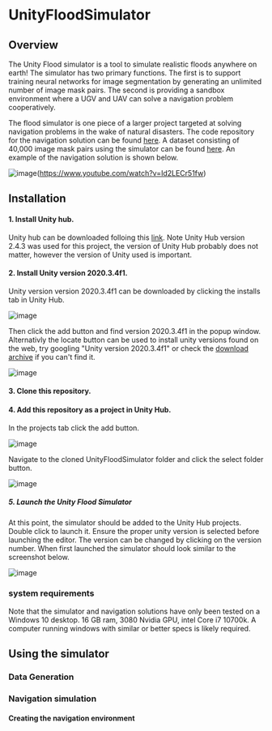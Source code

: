 # UnityFloodSimulator

## Overview

The Unity Flood simulator is a tool to simulate realistic floods anywhere on earth! The simulator has two primary functions. The first is to support training neural networks for image segmentation by generating an unlimited number of image mask pairs. The second is providing a sandbox environment where a UGV and UAV can solve a navigation problem cooperatively.

The flood simulator is one piece of a larger project targeted at solving navigation problems in the wake of natural disasters. The code repository for the navigation solution can be found [here](https://github.com/memeQueenPaulaDeen/DeepLearnFinalProject). A dataset consisting of 40,000 image mask pairs using the simulator can be found [here](https://www.kaggle.com/datasets/samiwood/synthetic-flood-imagery-for-image-segmentation). An example of the navigation solution is shown below.

![image](https://user-images.githubusercontent.com/24756984/175994893-31e3c78b-fc1b-4519-bbd4-c84b60b06d71.png)(https://www.youtube.com/watch?v=Id2LECr51fw)

## Installation

#### 1. Install Unity hub. 

Unity hub can be downloaded folloing this [link](https://unity3d.com/get-unity/download). Note Unity Hub version 2.4.3 was used for this project, the version of Unity Hub probably does not matter, however the version of Unity used is important.

#### 2. Install Unity version 2020.3.4f1. 

Unity version version 2020.3.4f1 can be downloaded by clicking the installs tab in Unity Hub. 

![image](https://user-images.githubusercontent.com/24756984/175999554-0661fb0b-f68d-4734-bcc4-0b1b2b052388.png)

Then click the add button and find version 2020.3.4f1 in the popup window. Alternativly the locate button can be used to install unity versions found on the web, try googling "Unity version 2020.3.4f1" or check the [download archive](https://unity3d.com/get-unity/download/archive) if you can't find it.

![image](https://user-images.githubusercontent.com/24756984/175999827-a757e3a3-c483-442c-81e9-76d0e493ea2b.png)

#### 3. Clone this repository.

#### 4. Add this repository as a project in Unity Hub. 

In the projects tab click the add button.

![image](https://user-images.githubusercontent.com/24756984/176002388-134f0eb9-8b55-4d89-834e-be631ceedb91.png)

Navigate to the cloned UnityFloodSimulator folder and click the select folder button.

![image](https://user-images.githubusercontent.com/24756984/176003723-6cdbd9bf-0b74-4a7e-b81a-4117568f27c2.png)

##### 5. Launch the Unity Flood Simulator

At this point, the simulator should be added to the Unity Hub projects. Double click to launch it. Ensure the proper unity version is selected before launching the editor. The version can be changed by clicking on the version number. When first launched the simulator should look similar to the screenshot below. 

![image](https://user-images.githubusercontent.com/24756984/176007077-08448e70-a673-4faa-9cfb-d0676bcef2fd.png)



### system requirements

Note that the simulator and navigation solutions have only been tested on a Windows 10 desktop. 16 GB ram, 3080 Nvidia GPU, intel Core i7 10700k. A computer running windows with similar or better specs is likely required.

## Using the simulator

### Data Generation


### Navigation simulation

#### Creating the navigation environment
